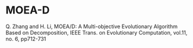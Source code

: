 # MOEA-D
 Q.  Zhang and  H. Li,  MOEA/D: A Multi-objective Evolutionary Algorithm Based on Decomposition, IEEE Trans. on Evolutionary Computation, vol.11, no. 6, pp712-731
